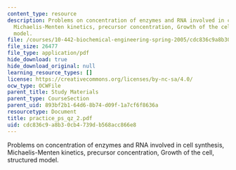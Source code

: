 ```yaml
---
content_type: resource
description: Problems on concentration of enzymes and RNA involved in cell synthesis,
  Michaelis-Menten kinetics, precursor concentration, Growth of the cell, structured
  model.
file: /courses/10-442-biochemical-engineering-spring-2005/cdc836c9a8b30cb4739db568acc866e8_practice_ps_qz_2.pdf
file_size: 26477
file_type: application/pdf
hide_download: true
hide_download_original: null
learning_resource_types: []
license: https://creativecommons.org/licenses/by-nc-sa/4.0/
ocw_type: OCWFile
parent_title: Study Materials
parent_type: CourseSection
parent_uid: 893bf2b1-64d6-8b74-d09f-1a7cf6f8636a
resourcetype: Document
title: practice_ps_qz_2.pdf
uid: cdc836c9-a8b3-0cb4-739d-b568acc866e8
---
```

Problems on concentration of enzymes and RNA involved in cell synthesis, Michaelis-Menten kinetics, precursor concentration, Growth of the cell, structured model.
